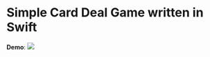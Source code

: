 # Simple Card Deal Game written in Swift

**Demo**:
![](https://github.com/swift-card-deal-game/blob/master/demo.gif)
